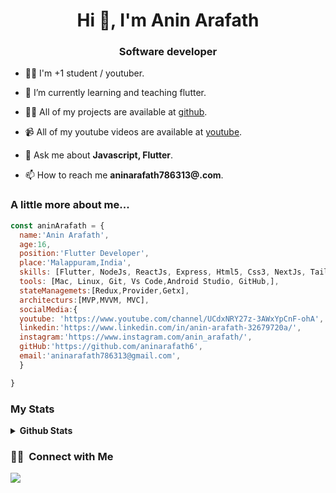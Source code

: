 <h1 align="center">Hi 👋, I'm Anin Arafath</h1>
<h3 align="center">Software developer</h3>
	

- 👨‍💻 I'm  +1 student / youtuber.

- 🌱 I’m currently learning and teaching flutter.

- 👨‍💻 All of my projects are available at [github](https://github.com/aninarafath6?tab=repositories).

- 📹 All of my youtube videos are available at [youtube](https://www.youtube.com/channel/UCdxNRY27z-3AWxYpCnF-ohA).

- 💬 Ask me about **Javascript, Flutter**.

- 📫 How to reach me **aninarafath786313@.com**.


### A little more about me...  

```javascript
const aninArafath = {
  name:'Anin Arafath',
  age:16,
  position:'Flutter Developer',
  place:'Malappuram,India',
  skills: [Flutter, NodeJs, ReactJs, Express, Html5, Css3, NextJs, TailwindCss],
  tools: [Mac, Linux, Git, Vs Code,Android Studio, GitHub,],
  stateManagemets:[Redux,Provider,Getx],
  architecturs:[MVP,MVVM, MVC],
  socialMedia:{
  youtube: 'https://www.youtube.com/channel/UCdxNRY27z-3AWxYpCnF-ohA',
  linkedin:'https://www.linkedin.com/in/anin-arafath-32679720a/',
  instagram:'https://www.instagram.com/anin_arafath/',
  gitHub:'https://github.com/aninarafath6',
  email:'aninarafath786313@gmail.com',
  }

}
```



### My Stats

<details>
<summary>
  <b>Github Stats</b>
</summary>
<p align="center"> <img alt="Anin's Github Stats" src="https://github-readme-stats.vercel.app/api?username=aninarafath6&theme=vision-friendly-dark&show_icons=true&hide_border=true&count_private=true&bg_color=0D1117"/>
</details>



<!-- ![](<a href="https://app.daily.dev/anin"><img src="https://api.daily.dev/devcards/984fb0e0d4eb465ca48c7101b3eca485.png?r=6r7" width="200" alt="Anin Arafath's Dev Card"/></a>) ![](<img height="180em" src="https://github-readme-stats-eight-theta.vercel.app/api?username=aninarafath6&show_icons=true&theme=radical&include_all_commits=true&count_private=true"/>) -->

### 🤝🏻 &nbsp;Connect with Me

<p>
<a href="mailto:aninarafath786313@gmail.com"><img src="https://img.shields.io/badge/-aninarafath786313@gmail.com-D14836?style=flat&logo=Gmail&logoColor=white"/></a>
	

